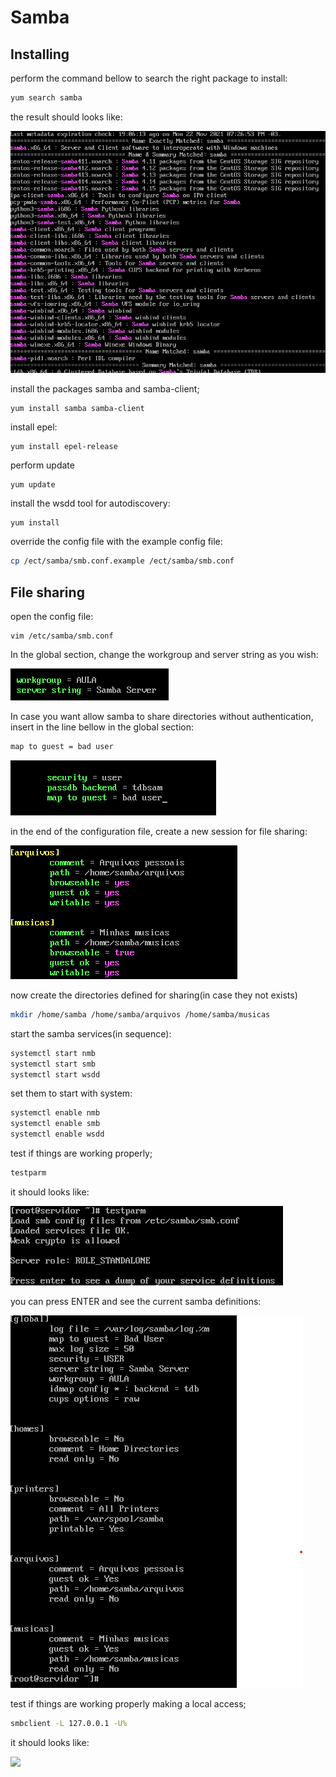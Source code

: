 # Samba

## Installing

perform the command bellow to search the right package to install:

````bash
yum search samba	
````

the result should looks like:

![](https://github.com/lucaschf/Internet-Service-Management-and-Configuration/blob/main/images/server/samba-search-result.png)

install the packages samba and samba-client;

````bash
yum install samba samba-client	
````

install epel:

````
yum install epel-release
````

perform update

````
yum update
````

install the wsdd tool for autodiscovery:

````
yum install 
````

override the config file with the example config file:

````bash
cp /ect/samba/smb.conf.example /ect/samba/smb.conf
````

## File sharing

open the config file:

````
vim /etc/samba/smb.conf
````

In the global section, change the workgroup and server string as you wish:

![](https://github.com/lucaschf/Internet-Service-Management-and-Configuration/blob/main/images/server/samba-workgroup-&-server-string.png)

In case you want allow samba to share directories without authentication, insert in the line bellow in the global section:

````bash
map to guest = bad user
````

![](https://github.com/lucaschf/Internet-Service-Management-and-Configuration/blob/main/images/server/samba-allow-dir-sharing-without-auth.png)

in the end of the configuration file, create a new session for file sharing:

![](https://github.com/lucaschf/Internet-Service-Management-and-Configuration/blob/main/images/server/samba-directories-sharing.png)

now create the directories defined for sharing(in case they not exists)

````bash
mkdir /home/samba /home/samba/arquivos /home/samba/musicas 
````

start the samba services(in sequence):

````bash
systemctl start nmb
systemctl start smb
systemctl start wsdd
````

set them to start with system:

````bash
systemctl enable nmb
systemctl enable smb
systemctl enable wsdd
````

test if things are working properly;

````bash
testparm
````

it should looks like:

![](https://github.com/lucaschf/Internet-Service-Management-and-Configuration/blob/main/images/server/samba-file-share-testparm.png)

you can press ENTER and see the current samba definitions:

![](https://github.com/lucaschf/Internet-Service-Management-and-Configuration/blob/main/images/server/samba-first-definitions.png)

test if things are working properly making a local access;

````bash
smbclient -L 127.0.0.1 -U%
````

it should looks like: 

![](https://github.com/lucaschf/Internet-Service-Management-and-Configuration/blob/main/images/server/samba-local-tests.png)

